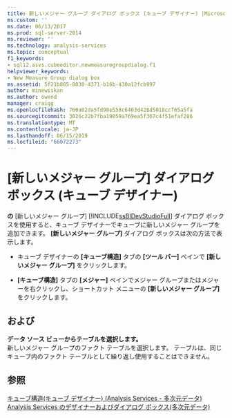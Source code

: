```yaml
---
title: 新しいメジャー グループ ダイアログ ボックス (キューブ デザイナー) |Microsoft Docs
ms.custom: ''
ms.date: 06/13/2017
ms.prod: sql-server-2014
ms.reviewer: ''
ms.technology: analysis-services
ms.topic: conceptual
f1_keywords:
- sql12.asvs.cubeeditor.newmeasuregroupdialog.f1
helpviewer_keywords:
- New Measure Group dialog box
ms.assetid: 5f21b865-8030-4371-b16b-430a12fcb997
author: minewiskan
ms.author: owend
manager: craigg
ms.openlocfilehash: 760a02da5fd98e558c6463d428d5018ccf65a5fa
ms.sourcegitcommit: 3026c22b7fba19059a769ea5f367c4f51efaf286
ms.translationtype: MT
ms.contentlocale: ja-JP
ms.lasthandoff: 06/15/2019
ms.locfileid: "66072273"
---
```

# <a name="new-measure-group-dialog-box-cube-designer"></a>[新しいメジャー グループ] ダイアログ ボックス (キューブ デザイナー)
  **の** [新しいメジャー グループ] [!INCLUDE[ssBIDevStudioFull](../includes/ssbidevstudiofull-md.md)] ダイアログ ボックスを使用すると、キューブ デザイナーでキューブに新しいメジャー グループを追加できます。 **[新しいメジャー グループ]** ダイアログ ボックスは次の方法で表示します。  
  
-   キューブ デザイナーの **[キューブ構造]** タブの **[ツール バー]** ペインで **[新しいメジャー グループ]** をクリックします。  
  
-   **[キューブ構造]** タブの **[メジャー]** ペインでメジャー グループまたはメジャーを右クリックし、ショートカット メニューの **[新しいメジャー グループ]** をクリックします。  
  
## <a name="options"></a>および  
 **データ ソース ビューからテーブルを選択します。**  
 新しいメジャー グループのファクト テーブルを選択します。 テーブルは、同じキューブ内のファクト テーブルとして繰り返し使用することはできません。  
  
## <a name="see-also"></a>参照  
 [キューブ構造&#40;キューブ デザイナー&#41; &#40;Analysis Services - 多次元データ&#41;](cube-structure-cube-designer-analysis-services-multidimensional-data.md)   
 [Analysis Services のデザイナーおよびダイアログ ボックス&#40;多次元データ&#41;](analysis-services-designers-and-dialog-boxes-multidimensional-data.md)  
  
  
